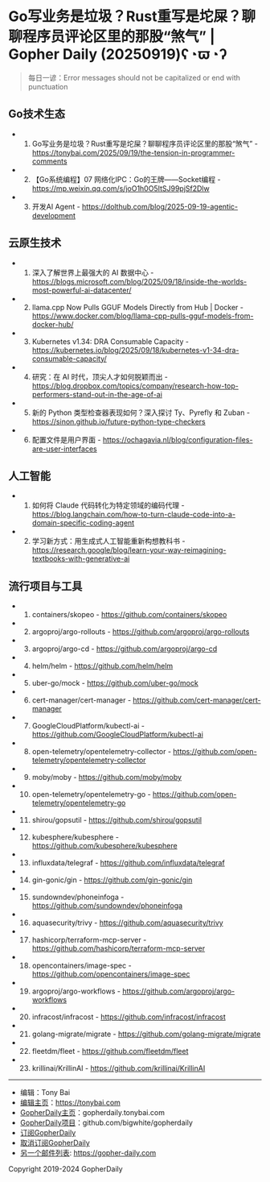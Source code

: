 # Go写业务是垃圾？Rust重写是坨屎？聊聊程序员评论区里的那股“煞气” | Gopher Daily (20250919)ʕ◔ϖ◔ʔ

>每日一谚：Error messages should not be capitalized or end with punctuation

## Go技术生态


- 1. Go写业务是垃圾？Rust重写是坨屎？聊聊程序员评论区里的那股“煞气” - https://tonybai.com/2025/09/19/the-tension-in-programmer-comments

- 2. 【Go系统编程】07 网络化IPC：Go的王牌——Socket编程 - https://mp.weixin.qq.com/s/joO1h0O5ItSJ99pjSf2Dlw

- 3. 开发AI Agent - https://dolthub.com/blog/2025-09-19-agentic-development


## 云原生技术


- 1. 深入了解世界上最强大的 AI 数据中心 - https://blogs.microsoft.com/blog/2025/09/18/inside-the-worlds-most-powerful-ai-datacenter/

- 2. llama.cpp Now Pulls GGUF Models Directly from Hub | Docker - https://www.docker.com/blog/llama-cpp-pulls-gguf-models-from-docker-hub/

- 3. Kubernetes v1.34: DRA Consumable Capacity - https://kubernetes.io/blog/2025/09/18/kubernetes-v1-34-dra-consumable-capacity/

- 4. 研究：在 AI 时代，顶尖人才如何脱颖而出 - https://blog.dropbox.com/topics/company/research-how-top-performers-stand-out-in-the-age-of-ai

- 5. 新的 Python 类型检查器表现如何？深入探讨 Ty、Pyrefly 和 Zuban - https://sinon.github.io/future-python-type-checkers

- 6. 配置文件是用户界面 - https://ochagavia.nl/blog/configuration-files-are-user-interfaces


## 人工智能


- 1. 如何将 Claude 代码转化为特定领域的编码代理 - https://blog.langchain.com/how-to-turn-claude-code-into-a-domain-specific-coding-agent

- 2. 学习新方式：用生成式人工智能重新构想教科书 - https://research.google/blog/learn-your-way-reimagining-textbooks-with-generative-ai


## 流行项目与工具


- 1. containers/skopeo - https://github.com/containers/skopeo

- 2. argoproj/argo-rollouts - https://github.com/argoproj/argo-rollouts

- 3. argoproj/argo-cd - https://github.com/argoproj/argo-cd

- 4. helm/helm - https://github.com/helm/helm

- 5. uber-go/mock - https://github.com/uber-go/mock

- 6. cert-manager/cert-manager - https://github.com/cert-manager/cert-manager

- 7. GoogleCloudPlatform/kubectl-ai - https://github.com/GoogleCloudPlatform/kubectl-ai

- 8. open-telemetry/opentelemetry-collector - https://github.com/open-telemetry/opentelemetry-collector

- 9. moby/moby - https://github.com/moby/moby

- 10. open-telemetry/opentelemetry-go - https://github.com/open-telemetry/opentelemetry-go

- 11. shirou/gopsutil - https://github.com/shirou/gopsutil

- 12. kubesphere/kubesphere - https://github.com/kubesphere/kubesphere

- 13. influxdata/telegraf - https://github.com/influxdata/telegraf

- 14. gin-gonic/gin - https://github.com/gin-gonic/gin

- 15. sundowndev/phoneinfoga - https://github.com/sundowndev/phoneinfoga

- 16. aquasecurity/trivy - https://github.com/aquasecurity/trivy

- 17. hashicorp/terraform-mcp-server - https://github.com/hashicorp/terraform-mcp-server

- 18. opencontainers/image-spec - https://github.com/opencontainers/image-spec

- 19. argoproj/argo-workflows - https://github.com/argoproj/argo-workflows

- 20. infracost/infracost - https://github.com/infracost/infracost

- 21. golang-migrate/migrate - https://github.com/golang-migrate/migrate

- 22. fleetdm/fleet - https://github.com/fleetdm/fleet

- 23. krillinai/KrillinAI - https://github.com/krillinai/KrillinAI


----

- 编辑：Tony Bai
- [编辑主页](https://tonybai.com)：https://tonybai.com
- [GopherDaily主页](https://gopherdaily.tonybai.com)：gopherdaily.tonybai.com
- [GopherDaily项目](https://github.com/bigwhite/gopherdaily)：github.com/bigwhite/gopherdaily
- [订阅GopherDaily](https://gopherdaily.tonybai.com/subscribe)
- [取消订阅GopherDaily](https://gopherdaily.tonybai.com/unsubscribe)
- [另一个邮件列表](https://gopher-daily.com): https://gopher-daily.com

Copyright 2019-2024 GopherDaily
